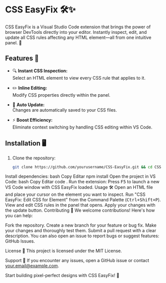# CSS EasyFix 🛠️✨

CSS EasyFix is a Visual Studio Code extension that brings the power of browser DevTools directly into your editor. Instantly inspect, edit, and update all CSS rules affecting any HTML element—all from one intuitive panel. 🚀

## Features 🌟

- 🔍 **Instant CSS Inspection:**  
  Select an HTML element to view every CSS rule that applies to it.

- ✏️ **Inline Editing:**  
  Modify CSS properties directly within the panel.

- 💾 **Auto Update:**  
  Changes are automatically saved to your CSS files.

- ⚡ **Boost Efficiency:**  
  Eliminate context switching by handling CSS editing within VS Code.

## Installation 🖥️

1. Clone the repository:
   ```bash
   git clone https://github.com/yourusername/CSS-EasyFix.git && cd CSS-EasyFix
Install dependencies:
bash
Copy
Editar
npm install
Open the project in VS Code:
bash
Copy
Editar
code .
Run the extension:
Press <kbd>F5</kbd> to launch a new VS Code window with CSS EasyFix loaded.
Usage 🛠️
Open an HTML file and place your cursor on the element you want to inspect.
Run "CSS EasyFix: Edit CSS for Element" from the Command Palette (<kbd>Ctrl+Shift+P</kbd>).
View and edit CSS rules in the panel that opens. Apply your changes with the update button.
Contributing 🤝
We welcome contributions! Here's how you can help:

Fork the repository.
Create a new branch for your feature or bug fix.
Make your changes and thoroughly test them.
Submit a pull request with a clear description.
You can also open an issue to report bugs or suggest features: GitHub Issues.

License 📜
This project is licensed under the MIT License.

Support 📧
If you encounter any issues, open a GitHub issue or contact your.email@example.com.

Start building pixel-perfect designs with CSS EasyFix! 🎉
